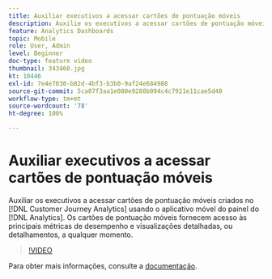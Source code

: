 ```yaml
---
title: Auxiliar executivos a acessar cartões de pontuação móveis
description: Auxilie os executivos a acessar cartões de pontuação móveis criados no Customer Journey Analytics usando o aplicativo móvel do painel do Analytics.  Os cartões de pontuação móveis fornecem acesso às principais métricas de desempenho e visualizações detalhadas, ou detalhamentos, a qualquer momento.
feature: Analytics Dashboards
topic: Mobile
role: User, Admin
level: Beginner
doc-type: feature video
thumbnail: 343460.jpg
kt: 10446
exl-id: 7e4e7030-b82d-4bf3-b3b0-9af24e684988
source-git-commit: 5ca07f3aa1e080e9288b094c4c7921e11cae5d40
workflow-type: tm+mt
source-wordcount: '78'
ht-degree: 100%

---
```


# Auxiliar executivos a acessar cartões de pontuação móveis

Auxiliar os executivos a acessar cartões de pontuação móveis criados no [!DNL Customer Journey Analytics] usando o aplicativo móvel do painel do [!DNL Analytics].  Os cartões de pontuação móveis fornecem acesso às principais métricas de desempenho e visualizações detalhadas, ou detalhamentos, a qualquer momento.

>[!VIDEO](https://video.tv.adobe.com/v/343460/?quality=12&learn=on)

Para obter mais informações, consulte a [documentação](https://experienceleague.adobe.com/docs/analytics-platform/using/cja-dashboards/set-up-execs.html?lang=pt-BR).